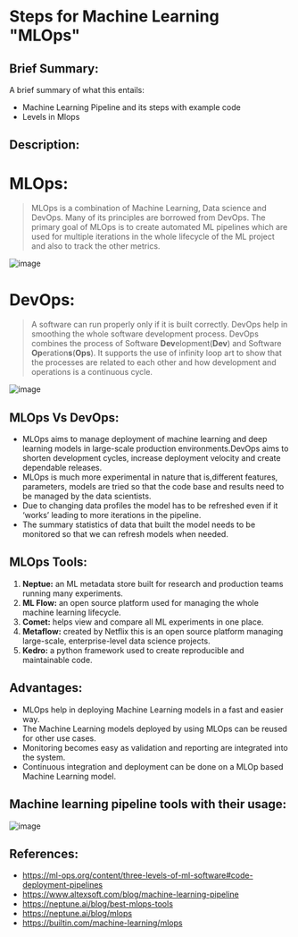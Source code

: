 <h1 align="left">Steps for Machine Learning "MLOps"</h1>


## Brief Summary:
A brief summary of what this entails:

* Machine Learning Pipeline and its steps with example code
* Levels in Mlops

## Description:
# **MLOps:**
> MLOps is a combination of Machine Learning, Data science and DevOps. Many of its principles are borrowed from DevOps. The primary goal of MLOps is to create automated ML pipelines which are used for multiple iterations in the whole lifecycle of the ML project and also to track the other metrics.

<img align = center>![image](https://user-images.githubusercontent.com/66793093/139496786-8bccd41c-7a14-4f9a-860f-60272a2c04c3.png)</img>

# **DevOps:**
>A software can run properly only if it is built correctly. DevOps help in smoothing the whole software development process. DevOps combines the process of Software **Dev**elopment(**Dev**) and Software **Op**eration**s**(**Ops**).
It supports the use of infinity loop art to show that the processes are related to each other and how development and operations is a continuous cycle.

<img align = center>![image](https://user-images.githubusercontent.com/66793093/139497085-8873280c-dfd1-422c-9fd5-5877b6c4fad8.png)</img>

## **MLOps Vs DevOps:**

* MLOps aims to manage deployment of machine learning and deep learning models in large-scale production environments.DevOps aims to shorten development cycles, increase deployment velocity and create dependable releases.
* MLOps is much more experimental in nature that is,different features, parameters, models are tried so that the code base and results need to be managed by the data scientists.
* Due to changing data profiles the model has to be refreshed even if it ‘works’ leading to more iterations in the pipeline.
* The summary statistics of data that built the model needs to be monitored so that we can refresh models when needed.

## **MLOps Tools:**

1. **Neptue:** an ML metadata store built for research and production teams running many experiments.
2. **ML Flow:** an open source platform used for managing the whole machine learning lifecycle.
3. **Comet:** helps view and compare all ML experiments in one place.
4. **Metaflow:** created by Netflix this is an open source platform managing large-scale, enterprise-level data science projects.
5. **Kedro:** a python framework used to create reproducible and maintainable code. 

## **Advantages:**

* MLOps help in deploying Machine Learning models in a fast and easier way. 
* The Machine Learning models deployed by using MLOps can be reused for other use cases.
* Monitoring becomes easy as validation and reporting are integrated into the system.
* Continuous integration and deployment can be done on a MLOp based Machine Learning model.

## **Machine learning pipeline tools with their usage:**

![image](https://user-images.githubusercontent.com/66793093/140606824-3a6bfe11-06b3-41fb-9461-d429ff509a60.png)

## **References:**

* https://ml-ops.org/content/three-levels-of-ml-software#code-deployment-pipelines
* https://www.altexsoft.com/blog/machine-learning-pipeline
* https://neptune.ai/blog/best-mlops-tools
* https://neptune.ai/blog/mlops
* https://builtin.com/machine-learning/mlops
